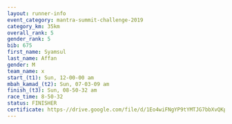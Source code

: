 ```yaml
---
layout: runner-info 
event_category: mantra-summit-challenge-2019 
category_km: 35km 
overall_rank: 5
gender_rank: 5
bib: 675
first_name: Syamsul
last_name: Affan
gender: M
team_name: x
start_(t1): Sun, 12-00-00 am
mbah_kamad_(t2): Sun, 07-03-09 am
finish_(t3): Sun, 08-50-32 am
race_time: 8-50-32
status: FINISHER
certificate: https-//drive.google.com/file/d/1Eo4wiFNgYP9tYMTJG7bbXvQKpjqa0XDM/view?usp=sharing
---
```

